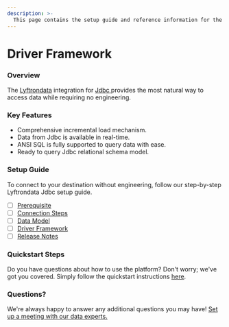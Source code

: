 ```yaml
---
description: >-
  This page contains the setup guide and reference information for the Jdbc source connector.
---
```


# Driver Framework

### Overview

The [Lyftrondata](https://www.lyftrondata.com/) integration for [Jdbc](https://www.lyftrondata.com/integration/jdbc/)[ ](https://www.lyftrondata.com/integration/jdbc/)provides the most natural way to access data while requiring no engineering.

### Key Features

* Comprehensive incremental load mechanism.
* Data from Jdbc is available in real-time.&#x20;
* ANSI SQL is fully supported to query data with ease.
* Ready to query Jdbc relational schema model.

### Setup Guide

To connect to your destination without engineering, follow our step-by-step Lyftrondata Jdbc setup guide.

* [ ] [Prerequisite](../../business-analytics/jdbc/prerequisite.md)
* [ ] [Connection Steps](../../business-analytics/jdbc/connection-steps.md)
* [ ] [Data Model](../../business-analytics/jdbc/data-model/)
* [ ] [Driver Framework](../../business-analytics/jdbc/driver-framework/)
* [ ] [Release Notes](../../business-analytics/jdbc/release-notes.md)

### Quickstart Steps

Do you have questions about how to use the platform? Don't worry; we've got you covered. Simply follow the quickstart instructions [here](../../../quickstart-steps.md).

### Questions? <a href="#questions" id="questions"></a>

We're always happy to answer any additional questions you may have! [Set up a meeting with our data experts.](https://www.lyftrondata.com/book-a-meeting/)


